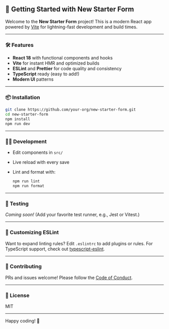 ## 🚀 Getting Started with New Starter Form

Welcome to the **New Starter Form** project! This is a modern React app powered by [Vite](https://vitejs.dev/) for lightning-fast development and build times.

---

### 🛠️ Features

- **React 18** with functional components and hooks
- **Vite** for instant HMR and optimized builds
- **ESLint** and **Prettier** for code quality and consistency
- **TypeScript** ready (easy to add!)
- **Modern UI** patterns

---

### 📦 Installation

```bash
git clone https://github.com/your-org/new-starter-form.git
cd new-starter-form
npm install
npm run dev
```

---

### 🧑‍💻 Development

- Edit components in `src/`
- Live reload with every save
- Lint and format with:

    ```bash
    npm run lint
    npm run format
    ```

---

### 🧪 Testing

_Coming soon!_ (Add your favorite test runner, e.g., Jest or Vitest.)

---

### 📝 Customizing ESLint

Want to expand linting rules? Edit `.eslintrc` to add plugins or rules. For TypeScript support, check out [typescript-eslint](https://typescript-eslint.io/).

---

### 🤝 Contributing

PRs and issues welcome! Please follow the [Code of Conduct](CODE_OF_CONDUCT.md).

---

### 📄 License

MIT

---

Happy coding! 🚀

